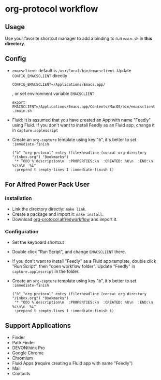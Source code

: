 # org-protocol workflow #

## Usage

Use your favorite shortcut manager to add a binding to run `main.sh` in **this directory**.

## Config

-   `emacsclient`: default is `/usr/local/bin/emacsclient`. Update `CONFIG_EMACSCLIENT` directly

        CONFIG_EMACSCLIENT=/Applications/Emacs.app/

    , or set environment variable `EMACSCLIENT`

        export EMACSCLIENT=/Applications/Emacs.app/Contents/MacOS/bin/emacsclient
        ./main.sh

-   Fluid: It is assumed that you have created an App with name "Feedly" using Fluid. If you don't want to install Feedly as an Fluid app, change it in `capture.applescript`

-   Create an `org-capture` template using key "b", it's better to set `:immediate-finish`

        ("b" "org-protocol" entry (file+headline (concat org-directory "/inbox.org") "Bookmarks")
         "* TODO %:description\n  :PROPERTIES:\n  :CREATED: %U\n  :END:\n  %c\n\n  %i"
         :prepend t :empty-lines 1 :immediate-finish t)

## For Alfred Power Pack User

### Installation

- Link the directory directly: `make link`.
- Create a package and import it: `make install`.
- Download [org-protocol.alfredworkflow](#) and import it.

### Configuration

-   Set the keyboard shortcut
-   Double click "Run Script", and change `EMACSCLIENT` there.
-   If you don't want to install "Feedly" as a Fluid app template, double click
    "Run Script", then "open workflow folder". Update "Feedly" in
    `capture.applescript` in the folder.
-   Create an `org-capture` template using key "b", it's better to set `:immediate-finish`

        ("b" "org-protocol" entry (file+headline (concat org-directory "/inbox.org") "Bookmarks")
         "* TODO %:description\n  :PROPERTIES:\n  :CREATED: %U\n  :END:\n  %c\n\n  %i"
         :prepend t :empty-lines 1 :immediate-finish t)

## Support Applications

- Finder
- Path Finder
- DEVONthink Pro
- Google Chrome
- Chromium
- Fluid Apps (require creating a Fluid app with name "Feedly")
- Mail
- Contacts
